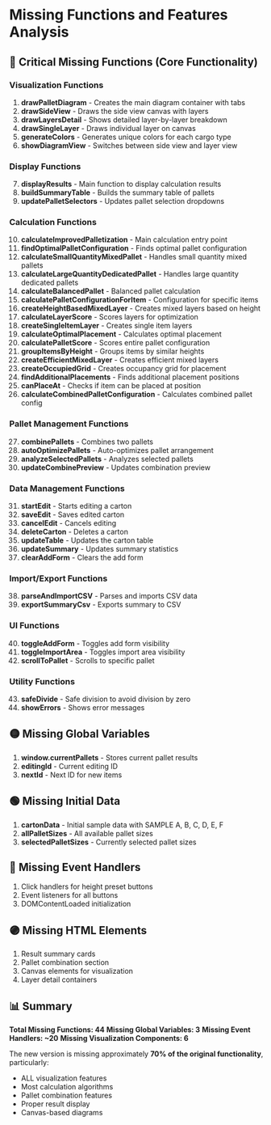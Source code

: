 # Missing Functions and Features Analysis

## 🔴 Critical Missing Functions (Core Functionality)

### Visualization Functions
1. **drawPalletDiagram** - Creates the main diagram container with tabs
2. **drawSideView** - Draws the side view canvas with layers
3. **drawLayersDetail** - Shows detailed layer-by-layer breakdown
4. **drawSingleLayer** - Draws individual layer on canvas
5. **generateColors** - Generates unique colors for each cargo type
6. **showDiagramView** - Switches between side view and layer view

### Display Functions
7. **displayResults** - Main function to display calculation results
8. **buildSummaryTable** - Builds the summary table of pallets
9. **updatePalletSelectors** - Updates pallet selection dropdowns

### Calculation Functions
10. **calculateImprovedPalletization** - Main calculation entry point
11. **findOptimalPalletConfiguration** - Finds optimal pallet configuration
12. **calculateSmallQuantityMixedPallet** - Handles small quantity mixed pallets
13. **calculateLargeQuantityDedicatedPallet** - Handles large quantity dedicated pallets
14. **calculateBalancedPallet** - Balanced pallet calculation
15. **calculatePalletConfigurationForItem** - Configuration for specific items
16. **createHeightBasedMixedLayer** - Creates mixed layers based on height
17. **calculateLayerScore** - Scores layers for optimization
18. **createSingleItemLayer** - Creates single item layers
19. **calculateOptimalPlacement** - Calculates optimal placement
20. **calculatePalletScore** - Scores entire pallet configuration
21. **groupItemsByHeight** - Groups items by similar heights
22. **createEfficientMixedLayer** - Creates efficient mixed layers
23. **createOccupiedGrid** - Creates occupancy grid for placement
24. **findAdditionalPlacements** - Finds additional placement positions
25. **canPlaceAt** - Checks if item can be placed at position
26. **calculateCombinedPalletConfiguration** - Calculates combined pallet config

### Pallet Management Functions
27. **combinePallets** - Combines two pallets
28. **autoOptimizePallets** - Auto-optimizes pallet arrangement
29. **analyzeSelectedPallets** - Analyzes selected pallets
30. **updateCombinePreview** - Updates combination preview

### Data Management Functions
31. **startEdit** - Starts editing a carton
32. **saveEdit** - Saves edited carton
33. **cancelEdit** - Cancels editing
34. **deleteCarton** - Deletes a carton
35. **updateTable** - Updates the carton table
36. **updateSummary** - Updates summary statistics
37. **clearAddForm** - Clears the add form

### Import/Export Functions
38. **parseAndImportCSV** - Parses and imports CSV data
39. **exportSummaryCsv** - Exports summary to CSV

### UI Functions
40. **toggleAddForm** - Toggles add form visibility
41. **toggleImportArea** - Toggles import area visibility
42. **scrollToPallet** - Scrolls to specific pallet

### Utility Functions
43. **safeDivide** - Safe division to avoid division by zero
44. **showErrors** - Shows error messages

## 🟡 Missing Global Variables

1. **window.currentPallets** - Stores current pallet results
2. **editingId** - Current editing ID
3. **nextId** - Next ID for new items

## 🟢 Missing Initial Data

1. **cartonData** - Initial sample data with SAMPLE A, B, C, D, E, F
2. **allPalletSizes** - All available pallet sizes
3. **selectedPalletSizes** - Currently selected pallet sizes

## 🔵 Missing Event Handlers

1. Click handlers for height preset buttons
2. Event listeners for all buttons
3. DOMContentLoaded initialization

## 🟣 Missing HTML Elements

1. Result summary cards
2. Pallet combination section
3. Canvas elements for visualization
4. Layer detail containers

## 📊 Summary

**Total Missing Functions: 44**
**Missing Global Variables: 3**
**Missing Event Handlers: ~20**
**Missing Visualization Components: 6**

The new version is missing approximately **70% of the original functionality**, particularly:
- ALL visualization features
- Most calculation algorithms
- Pallet combination features
- Proper result display
- Canvas-based diagrams